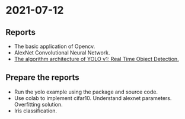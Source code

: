 # 2021-07-12

## Reports

* The basic application of Opencv.
* AlexNet Convolutional Neural Network.
* [The algorithm architecture of YOLO v1: Real Time Object Detection.](https://github.com/prjiang/Seminar-in-AI/blob/main/2021-07-12/report/README.md)

## Prepare the reports

* Run the yolo example using the package and source code.
* Use colab to implement cifar10. Understand alexnet parameters. Overfitting solution.
* Iris classification.
